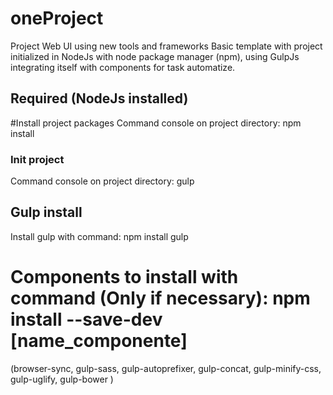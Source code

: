 # oneProject
Project Web UI using new tools and frameworks
Basic template with project initialized in NodeJs with node package manager (npm), using GulpJs integrating itself with components for task automatize.


## Required (NodeJs installed)

#Install project packages
Command console on project directory:
npm install

### Init project 
Command console on project directory:
gulp


## Gulp install
Install gulp with command: npm install gulp

# Components to install with command (Only if necessary): npm install --save-dev [name_componente]
 (browser-sync, gulp-sass, gulp-autoprefixer, gulp-concat, gulp-minify-css, gulp-uglify, gulp-bower )